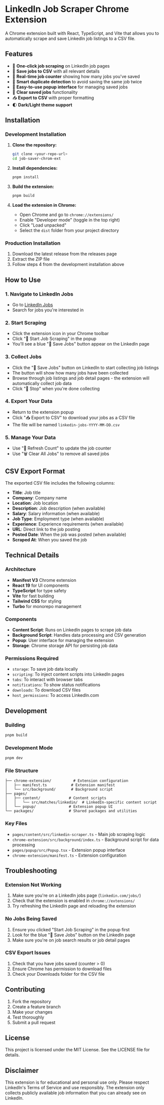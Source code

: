 # LinkedIn Job Scraper Chrome Extension

A Chrome extension built with React, TypeScript, and Vite that allows you to automatically scrape and save LinkedIn job listings to a CSV file.

## Features

- 🚀 **One-click job scraping** on LinkedIn job pages
- 💾 **Save jobs to CSV** with all relevant details
- 🔄 **Real-time job counter** showing how many jobs you've saved
- 🎯 **Smart duplicate detection** to avoid saving the same job twice
- 📱 **Easy-to-use popup interface** for managing saved jobs
- 🧹 **Clear saved jobs** functionality
- 📥 **Export to CSV** with proper formatting
- 🌓 **Dark/Light theme support**

## Installation

### Development Installation

1. **Clone the repository:**
   ```bash
   git clone <your-repo-url>
   cd job-saver-chrom-ext
   ```

2. **Install dependencies:**
   ```bash
   pnpm install
   ```

3. **Build the extension:**
   ```bash
   pnpm build
   ```

4. **Load the extension in Chrome:**
   - Open Chrome and go to `chrome://extensions/`
   - Enable "Developer mode" (toggle in the top right)
   - Click "Load unpacked"
   - Select the `dist` folder from your project directory

### Production Installation

1. Download the latest release from the releases page
2. Extract the ZIP file
3. Follow steps 4 from the development installation above

## How to Use

### 1. Navigate to LinkedIn Jobs
- Go to [LinkedIn Jobs](https://www.linkedin.com/jobs/)
- Search for jobs you're interested in

### 2. Start Scraping
- Click the extension icon in your Chrome toolbar
- Click "🚀 Start Job Scraping" in the popup
- You'll see a blue "💾 Save Jobs" button appear on the LinkedIn page

### 3. Collect Jobs
- Click the "💾 Save Jobs" button on LinkedIn to start collecting job listings
- The button will show how many jobs have been collected
- Browse through job listings and job detail pages - the extension will automatically collect job data
- Click "🛑 Stop" when you're done collecting

### 4. Export Your Data
- Return to the extension popup
- Click "📥 Export to CSV" to download your jobs as a CSV file
- The file will be named `linkedin-jobs-YYYY-MM-DD.csv`

### 5. Manage Your Data
- Use "🔄 Refresh Count" to update the job counter
- Use "🗑️ Clear All Jobs" to remove all saved jobs

## CSV Export Format

The exported CSV file includes the following columns:
- **Title**: Job title
- **Company**: Company name
- **Location**: Job location
- **Description**: Job description (when available)
- **Salary**: Salary information (when available)
- **Job Type**: Employment type (when available)
- **Experience**: Experience requirements (when available)
- **URL**: Direct link to the job posting
- **Posted Date**: When the job was posted (when available)
- **Scraped At**: When you saved the job

## Technical Details

### Architecture
- **Manifest V3** Chrome extension
- **React 19** for UI components
- **TypeScript** for type safety
- **Vite** for fast building
- **Tailwind CSS** for styling
- **Turbo** for monorepo management

### Components
- **Content Script**: Runs on LinkedIn pages to scrape job data
- **Background Script**: Handles data processing and CSV generation
- **Popup**: User interface for managing the extension
- **Storage**: Chrome storage API for persisting job data

### Permissions Required
- `storage`: To save job data locally
- `scripting`: To inject content scripts into LinkedIn pages
- `tabs`: To interact with browser tabs
- `notifications`: To show status notifications
- `downloads`: To download CSV files
- `host_permissions`: To access LinkedIn.com

## Development

### Building
```bash
pnpm build
```

### Development Mode
```bash
pnpm dev
```

### File Structure
```
├── chrome-extension/          # Extension configuration
│   ├── manifest.ts           # Extension manifest
│   └── src/background/       # Background script
├── pages/
│   ├── content/             # Content scripts
│   │   └── src/matches/linkedin/  # LinkedIn-specific content script
│   └── popup/               # Extension popup UI
└── packages/                # Shared packages and utilities
```

### Key Files
- `pages/content/src/linkedin-scraper.ts` - Main job scraping logic
- `chrome-extension/src/background/index.ts` - Background script for data processing
- `pages/popup/src/Popup.tsx` - Extension popup interface
- `chrome-extension/manifest.ts` - Extension configuration

## Troubleshooting

### Extension Not Working
1. Make sure you're on a LinkedIn jobs page (`linkedin.com/jobs/`)
2. Check that the extension is enabled in `chrome://extensions/`
3. Try refreshing the LinkedIn page and reloading the extension

### No Jobs Being Saved
1. Ensure you clicked "Start Job Scraping" in the popup first
2. Look for the blue "💾 Save Jobs" button on the LinkedIn page
3. Make sure you're on job search results or job detail pages

### CSV Export Issues
1. Check that you have jobs saved (counter > 0)
2. Ensure Chrome has permission to download files
3. Check your Downloads folder for the CSV file

## Contributing

1. Fork the repository
2. Create a feature branch
3. Make your changes
4. Test thoroughly
5. Submit a pull request

## License

This project is licensed under the MIT License. See the LICENSE file for details.

## Disclaimer

This extension is for educational and personal use only. Please respect LinkedIn's Terms of Service and use responsibly. The extension only collects publicly available job information that you can already see on LinkedIn.
